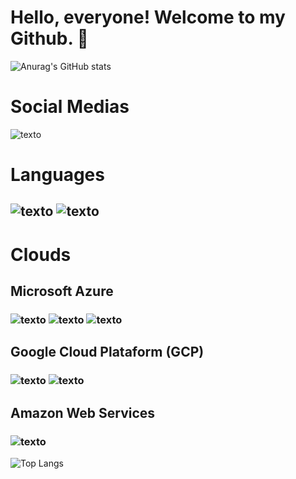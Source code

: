 #                              Hello, everyone! Welcome to my Github. 👋

![Anurag's GitHub stats](https://github-readme-stats.vercel.app/api?username=alexlourencomattos&show_icons=true&theme=dark)

# Social Medias
![texto](https://img.shields.io/static/v1?label=LinkedIn&message=engalexlourenco&color=blue)
# Languages
## ![texto](https://img.shields.io/static/v1?label=language&message=PYTHON&color=blue "language")           ![texto](https://img.shields.io/static/v1?label=language&message=SQL&color=yellow"language")
# Clouds 
## Microsoft Azure
###  ![texto](https://img.shields.io/static/v1?label=MSAzure&message=KUBERNETES&color=black&style=flat-square "Cloud")  ![texto](https://img.shields.io/static/v1?label=MSAzure&message=VIRTUAL_MACHINE&color=black&style=flat-square "Cloud") ![texto](https://img.shields.io/static/v1?label=MSAzure&message=POSTGRES&color=black&style=flat-square "Cloud")
## Google Cloud Plataform (GCP) 
### ![texto](https://img.shields.io/static/v1?label=GCP&message=GOOGLE_STORAGE&color=black&style=flat-square "Cloud")  ![texto](https://img.shields.io/static/v1?label=GCP&message=BIGQUERY&color=black&style=flat-square "Cloud")
## Amazon Web Services
### ![texto](https://img.shields.io/static/v1?label=AWS&message=SAGEMAKER&color=black "Cloud")

![Top Langs](https://github-readme-stats.vercel.app/api/top-langs/?username=alexlourencomattos&hide_progress=true&theme=dark)

<!--
**alexlourencomattos/alexlourencomattos** is a ✨ _special_ ✨ repository because its `README.md` (this file) appears on your GitHub profile.


Here are some ideas to get you started:

- 🔭 I’m currently working on ...
- 🌱 I’m currently learning ...
- 👯 I’m looking to collaborate on ...
- 🤔 I’m looking for help with ...
- 💬 Ask me about ...
- 📫 How to reach me: ...
- 😄 Pronouns: ...
- ⚡ Fun fact: ...
-->
